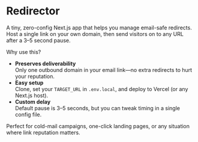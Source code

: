 # Redirector

A tiny, zero-config Next.js app that helps you manage email-safe redirects.  
Host a single link on your own domain, then send visitors on to any URL after a 3–5 second pause.  

Why use this?  
- **Preserves deliverability**  
  Only one outbound domain in your email link—no extra redirects to hurt your reputation.  
- **Easy setup**  
  Clone, set your `TARGET_URL` in `.env.local`, and deploy to Vercel (or any Next.js host).  
- **Custom delay**  
  Default pause is 3–5 seconds, but you can tweak timing in a single config file.  

Perfect for cold-mail campaigns, one-click landing pages, or any situation where link reputation matters.

